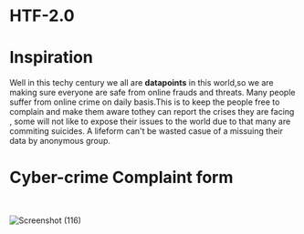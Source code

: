 # HTF-2.0



# Inspiration

Well in this techy century we all are **datapoints** in this world,so we are making sure everyone are safe from online frauds and threats. Many people suffer from online crime on daily basis.This is to keep the people free to complain and make them aware tothey can report the crises they are facing , some will not like to expose their issues to the world due to that many are commiting suicides. A lifeform can't be wasted casue of a missuing their data by anonymous group.
 







# Cyber-crime Complaint form

<br/>

![Screenshot (116)](https://user-images.githubusercontent.com/58947968/138567611-e86874f3-3417-4382-b34c-85186c2106b0.png)
